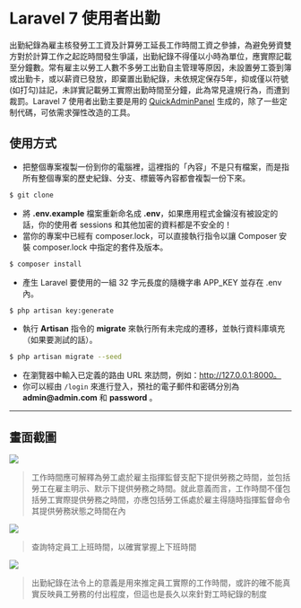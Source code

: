 # Laravel 7 使用者出勤

出勤紀錄為雇主核發勞工工資及計算勞工延長工作時間工資之參據，為避免勞資雙方對於計算工作之起訖時間發生爭議，出勤紀錄不得僅以小時為單位，應實際記載至分鐘數。常有雇主以勞工人數不多勞工出勤自主管理等原因，未設置勞工簽到簿或出勤卡，或以薪資已發放，即棄置出勤紀錄，未依規定保存5年，抑或僅以符號(如打勾)註記，未詳實記載勞工實際出勤時間至分鐘，此為常見違規行為，而遭到裁罰。Laravel 7 使用者出勤主要是用的 [QuickAdminPanel](https://quickadminpanel.com) 生成的，除了一些定制代碼，可依需求彈性改造的工具。

## 使用方式
- 把整個專案複製一份到你的電腦裡，這裡指的「內容」不是只有檔案，而是指所有整個專案的歷史紀錄、分支、標籤等內容都會複製一份下來。
```sh
$ git clone
```
- 將 __.env.example__ 檔案重新命名成 __.env__，如果應用程式金鑰沒有被設定的話，你的使用者 sessions 和其他加密的資料都是不安全的！
- 當你的專案中已經有 composer.lock，可以直接執行指令以讓 Composer 安裝 composer.lock 中指定的套件及版本。
```sh
$ composer install
```
- 產⽣ Laravel 要使用的一組 32 字元長度的隨機字串 APP_KEY 並存在 .env 內。
```sh
$ php artisan key:generate
```
- 執行 __Artisan__ 指令的 __migrate__ 來執行所有未完成的遷移，並執行資料庫填充（如果要測試的話）。
```sh
$ php artisan migrate --seed
```
- 在瀏覽器中輸入已定義的路由 URL 來訪問，例如：http://127.0.0.1:8000。
- 你可以經由 `/login` 來進行登入，預社的電子郵件和密碼分別為 __admin@admin.com__ 和 __password__ 。

----

## 畫面截圖
![](https://i.imgur.com/BDc0pdf.png)
> 工作時間應可解釋為勞工處於雇主指揮監督支配下提供勞務之時間，並包括勞工在雇主明示、默示下提供勞務之時間。就此意義而言，工作時間不僅包括勞工實際提供勞務之時間，亦應包括勞工係處於雇主得隨時指揮監督命令其提供勞務狀態之時間在內

![](https://i.imgur.com/4UOzR3P.png)
> 查詢特定員工上班時間，以確實掌握上下班時間

![](https://i.imgur.com/VwnFLXd.png)
> 出勤紀錄在法令上的意義是用來推定員工實際的工作時間，或許的確不能真實反映員工勞務的付出程度，但這也是長久以來針對工時紀錄的制度